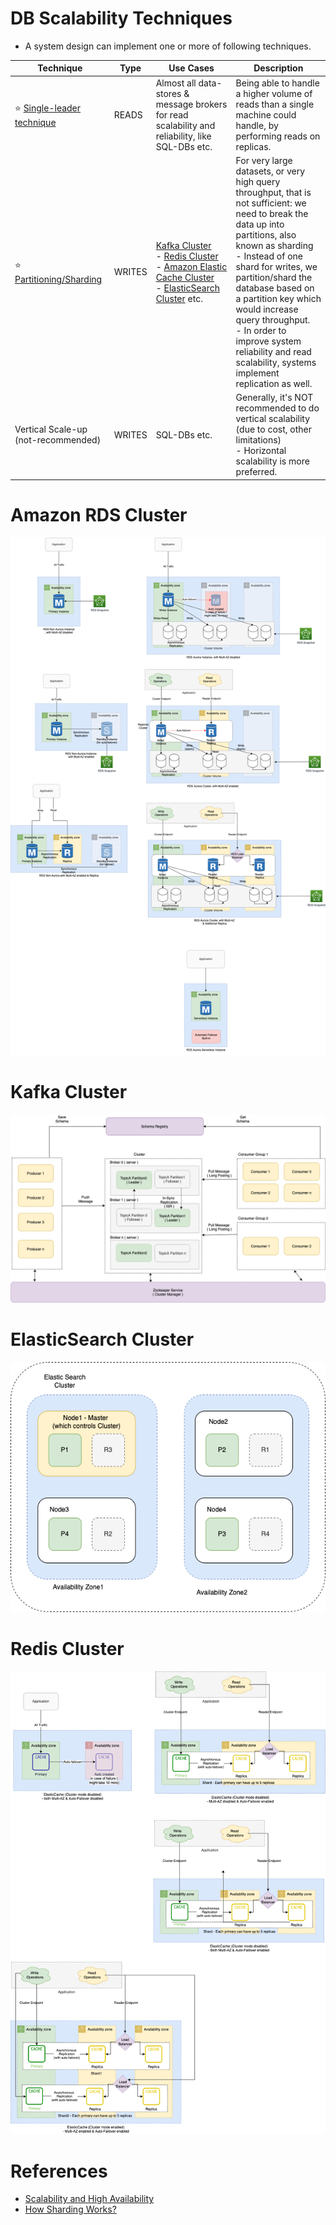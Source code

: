 # DB Scalability Techniques
- A system design can implement one or more of following techniques.

| Technique                                                                            | Type   | Use Cases                                                                                                                                                                                                                                                                                                                               | Description                                                                                                                                                                                                                                                                                                                                                                                           |
|--------------------------------------------------------------------------------------|--------|-----------------------------------------------------------------------------------------------------------------------------------------------------------------------------------------------------------------------------------------------------------------------------------------------------------------------------------------|-------------------------------------------------------------------------------------------------------------------------------------------------------------------------------------------------------------------------------------------------------------------------------------------------------------------------------------------------------------------------------------------------------|
| :star: [Single-leader technique](Consistency&Replication/SingleLeaderReplication.md) | READS  | Almost all data-stores & message brokers for read scalability and reliability, like SQL-DBs etc.                                                                                                                                                                                                                                        | Being able to handle a higher volume of reads than a single machine could handle, by performing reads on replicas.                                                                                                                                                                                                                                                                                    |
| :star: [Partitioning/Sharding](PartioningSharding.md)                                | WRITES | [Kafka Cluster](../../4_MessageBrokers/Kafka/Readme.md)<br/>- [Redis Cluster](../In-Memory-Cache/Redis/RedisCluster.md)<br/>- [Amazon Elastic Cache Cluster](../../../2_AWSComponents/6_DatabaseServices/AmazonElasticCache/ClusterMode.md)<br/>- [ElasticSearch Cluster](../Search-DBs/ElasticSearch/ElasticSearchCluster.md) etc. | For very large datasets, or very high query throughput, that is not sufficient: we need to break the data up into partitions, also known as sharding<br/>- Instead of one shard for writes, we partition/shard the database based on a partition key which would increase query throughput.<br/>- In order to improve system reliability and read scalability, systems implement replication as well. |
| Vertical Scale-up (not-recommended)                                                  | WRITES | SQL-DBs etc.                                                                                                                                                                                                                                                                                                                            | Generally, it's NOT recommended to do vertical scalability (due to cost, other limitations) <br/>- Horizontal scalability is more preferred.                                                                                                                                                                                                                                                          |

# Amazon RDS Cluster

![](../../../2_AWSComponents/6_DatabaseServices/AmazonRDS/assets/Multi-AZ/RDS-Multi-AZ-Replica.drawio.png)

# Kafka Cluster

![](../../4_MessageBrokers/assests/Kafka-Architecture.drawio.png)

# ElasticSearch Cluster

![](../Search-DBs/ElasticSearch/assests/ElasticSearch-Cluster.png)

# Redis Cluster

![](../../../2_AWSComponents/6_DatabaseServices/AmazonElasticCache/assets/ElasticCache-Multi-AZ.drawio.png)

# References
- [Scalability and High Availability](https://dzone.com/refcardz/scalability)
- [How Sharding Works?](https://medium.com/@jeeyoungk/how-sharding-works-b4dec46b3f6)